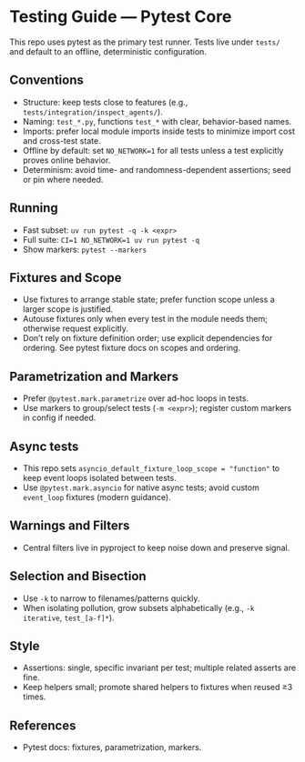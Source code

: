 # Testing Guide — Pytest Core

This repo uses pytest as the primary test runner. Tests live under `tests/` and default to an offline, deterministic configuration.

## Conventions
- Structure: keep tests close to features (e.g., `tests/integration/inspect_agents/`).
- Naming: `test_*.py`, functions `test_*` with clear, behavior-based names.
- Imports: prefer local module imports inside tests to minimize import cost and cross-test state.
- Offline by default: set `NO_NETWORK=1` for all tests unless a test explicitly proves online behavior.
- Determinism: avoid time- and randomness-dependent assertions; seed or pin where needed.

## Running
- Fast subset: `uv run pytest -q -k <expr>`
- Full suite: `CI=1 NO_NETWORK=1 uv run pytest -q`
- Show markers: `pytest --markers`

## Fixtures and Scope
- Use fixtures to arrange stable state; prefer function scope unless a larger scope is justified.
- Autouse fixtures only when every test in the module needs them; otherwise request explicitly.
- Don’t rely on fixture definition order; use explicit dependencies for ordering.
  See pytest fixture docs on scopes and ordering.

## Parametrization and Markers
- Prefer `@pytest.mark.parametrize` over ad-hoc loops in tests.
- Use markers to group/select tests (`-m <expr>`); register custom markers in config if needed.

## Async tests
- This repo sets `asyncio_default_fixture_loop_scope = "function"` to keep event loops isolated between tests.
- Use `@pytest.mark.asyncio` for native async tests; avoid custom `event_loop` fixtures (modern guidance).

## Warnings and Filters
- Central filters live in pyproject to keep noise down and preserve signal.

## Selection and Bisection
- Use `-k` to narrow to filenames/patterns quickly.
- When isolating pollution, grow subsets alphabetically (e.g., `-k iterative`, `test_[a-f]*`).

## Style
- Assertions: single, specific invariant per test; multiple related asserts are fine.
- Keep helpers small; promote shared helpers to fixtures when reused ≥3 times.

## References
- Pytest docs: fixtures, parametrization, markers.
